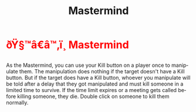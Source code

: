 ﻿---
lang: en-US
title: Mastermind
prev: Exorcist
next: DollMaster
---
# <font color="red">ðŸ§™â€â™‚ï¸ <b>Mastermind</b></font> <Badge text="Experimental" type="tip" vertical="middle"/>

As the Mastermind, you can use your Kill button on a player once to manipulate them. The manipulation does nothing if the target doesn't have a Kill button. But if the target does have a Kill button, whoever you manipulate will be told after a delay that they got manipulated and must kill someone in a limited time to survive. If the time limit expires or a meeting gets called before killing someone, they die. Double click on someone to kill them normally.<br>
